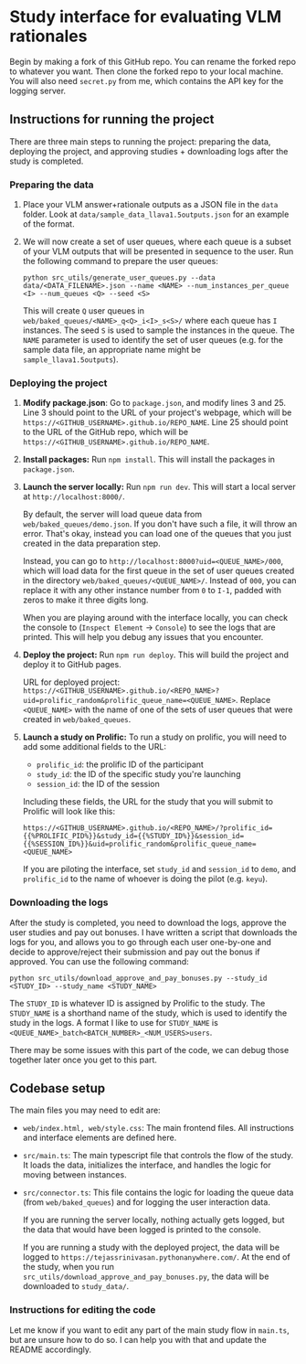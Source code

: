 # Study interface for evaluating VLM rationales 

Begin by making a fork of this GitHub repo. You can rename the forked repo to whatever you want. Then clone the forked repo to your local machine. You will also need `secret.py` from me, which contains the API key for the logging server.

## Instructions for running the project

There are three main steps to running the project: preparing the data, deploying the project, and approving studies + downloading logs after the study is completed.

### Preparing the data

1. Place your VLM answer+rationale outputs as a JSON file in the `data` folder. Look at `data/sample_data_llava1.5outputs.json` for an example of the format.

2. We will now create a set of user queues, where each queue is a subset of your VLM outputs that will be presented in sequence to the user. Run the following command to prepare the user queues:

    ```
    python src_utils/generate_user_queues.py --data data/<DATA_FILENAME>.json --name <NAME> --num_instances_per_queue <I> --num_queues <Q> --seed <S>
    ```

   This will create `Q` user queues in `web/baked_queues/<NAME>_q<Q>_i<I>_s<S>/` where each queue has `I` instances. The seed `S` is used to sample the instances in the queue. The `NAME` parameter is used to identify the set of user queues (e.g. for the sample data file, an appropriate name might be `sample_llava1.5outputs`).

### Deploying the project

1. **Modify package.json**: Go to `package.json`, and modify lines 3 and 25. Line 3 should point to the URL of your project's webpage, which will be `https://<GITHUB_USERNAME>.github.io/REPO_NAME`. Line 25 should point to the URL of the GitHub repo, which will be `https://<GITHUB_USERNAME>.github.io/REPO_NAME`.

2. **Install packages:** Run `npm install`. This will install the packages in `package.json`.

3. **Launch the server locally:** Run `npm run dev`. This will start a local server at `http://localhost:8000/`. 

    By default, the server will load queue data from `web/baked_queues/demo.json`. If you don't have such a file, it will throw an error. That's okay, instead you can load one of the queues that you just created in the data preparation step. 
    
    Instead, you can go to `http://localhost:8000?uid=<QUEUE_NAME>/000`, which will load data for the first queue in the set of user queues created in the directory `web/baked_queues/<QUEUE_NAME>/`. Instead of `000`, you can replace it with any other instance number from `0` to `I-1`, padded with zeros to make it three digits long.

    When you are playing around with the interface locally, you can check the console to (`Inspect Element` -> `Console`) to see the logs that are printed. This will help you debug any issues that you encounter.

4. **Deploy the project:** Run `npm run deploy`. This will build the project and deploy it to GitHub pages.

    URL for deployed project: `https://<GITHUB_USERNAME>.github.io/<REPO_NAME>?uid=prolific_random&prolific_queue_name=<QUEUE_NAME>`. Replace `<QUEUE_NAME>` with the name of one of the sets of user queues that were created in `web/baked_queues`.

5. **Launch a study on Prolific:** To run a study on prolific, you will need to add some additional fields to the URL:

    - `prolific_id`: the prolific ID of the participant
    - `study_id`: the ID of the specific study you're launching
    - `session_id`: the ID of the session

    Including these fields, the URL for the study that you will submit to Prolific will look like this:

    ```https://<GITHUB_USERNAME>.github.io/<REPO_NAME>/?prolific_id={{%PROLIFIC_PID%}}&study_id={{%STUDY_ID%}}&session_id={{%SESSION_ID%}}&uid=prolific_random&prolific_queue_name=<QUEUE_NAME>```

    If you are piloting the interface, set `study_id` and `session_id` to `demo`, and `prolific_id` to the name of whoever is doing the pilot (e.g. `keyu`).

### Downloading the logs

After the study is completed, you need to download the logs, approve the user studies and pay out bonuses. I have written a script that downloads the logs for you, and allows you to go through each user one-by-one and decide to approve/reject their submission and pay out the bonus if approved. You can use the following command:

```
python src_utils/download_approve_and_pay_bonuses.py --study_id <STUDY_ID> --study_name <STUDY_NAME>
```

The `STUDY_ID` is whatever ID is assigned by Prolific to the study. The `STUDY_NAME` is a shorthand name of the study, which is used to identify the study in the logs. A format I like to use for `STUDY_NAME` is `<QUEUE_NAME>_batch<BATCH_NUMBER>_<NUM_USERS>users`.

There may be some issues with this part of the code, we can debug those together later once you get to this part.

## Codebase setup

The main files you may need to edit are:

- `web/index.html, web/style.css`: The main frontend files. All instructions and interface elements are defined here.

- `src/main.ts`: The main typescript file that controls the flow of the study. It loads the data, initializes the interface, and handles the logic for moving between instances.

- `src/connector.ts`: This file contains the logic for loading the queue data (from `web/baked_queues`) and for logging the user interaction data.

    If you are running the server locally, nothing actually gets logged, but the data that would have been logged is printed to the console. 
    
    If you are running a study with the deployed project, the data will be logged to `https://tejassrinivasan.pythonanywhere.com/`. At the end of the study, when you run `src_utils/download_approve_and_pay_bonuses.py`, the data will be downloaded to `study_data/`.

### Instructions for editing the code

Let me know if you want to edit any part of the main study flow in `main.ts`, but are unsure how to do so. I can help you with that and update the README accordingly.